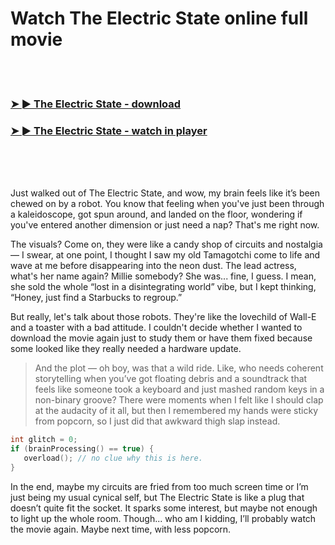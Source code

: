 <h1>Watch The Electric State online full movie</h1>


<br><br>

<h3><a href="https://Lances-isaclegle1977.github.io/wxzztifnel/">➤ ► The Electric State - download</a></h3> 
<h3><a href="https://Lances-isaclegle1977.github.io/wxzztifnel/">➤ ► The Electric State - watch in player</a></h3>


<br><br><br>


Just walked out of The Electric State, and wow, my brain feels like it’s been chewed on by a robot. You know that feeling when you've just been through a kaleidoscope, got spun around, and landed on the floor, wondering if you've entered another dimension or just need a nap? That's me right now. 

The visuals? Come on, they were like a candy shop of circuits and nostalgia — I swear, at one point, I thought I saw my old Tamagotchi come to life and wave at me before disappearing into the neon dust. The lead actress, what's her name again? Millie somebody? She was... fine, I guess. I mean, she sold the whole “lost in a disintegrating world” vibe, but I kept thinking, “Honey, just find a Starbucks to regroup.” 

But really, let's talk about those robots. They're like the lovechild of Wall-E and a toaster with a bad attitude. I couldn't decide whether I wanted to download the movie again just to study them or have them fixed because some looked like they really needed a hardware update.

> And the plot — oh boy, was that a wild ride. Like, who needs coherent storytelling when you’ve got floating debris and a soundtrack that feels like someone took a keyboard and just mashed random keys in a non-binary groove? There were moments when I felt like I should clap at the audacity of it all, but then I remembered my hands were sticky from popcorn, so I just did that awkward thigh slap instead.

```cpp
int glitch = 0;
if (brainProcessing() == true) {
   overload(); // no clue why this is here. 
}
```

In the end, maybe my circuits are fried from too much screen time or I’m just being my usual cynical self, but The Electric State is like a plug that doesn’t quite fit the socket. It sparks some interest, but maybe not enough to light up the whole room. Though... who am I kidding, I’ll probably watch the movie again. Maybe next time, with less popcorn.
